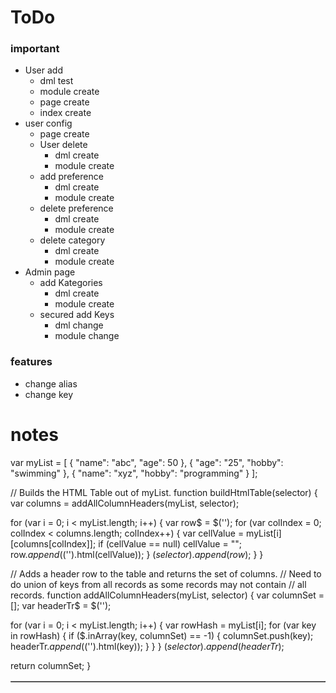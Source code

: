 # ToDo

### important
- User add 
    - dml test
    - module create
    - page create
    - index create
- user config
    - page create
    - User delete
        - dml create
        - module create
    - add preference
        - dml create
        - module create
    - delete preference
        - dml create
        - module create
    - delete category
        - dml create
        - module create
- Admin page
    - add Kategories
        - dml create
        - module create
    - secured add Keys
        - dml change
        - module change

### features
- change alias
- change key


# notes
var myList = [
  { "name": "abc", "age": 50 },
  { "age": "25", "hobby": "swimming" },
  { "name": "xyz", "hobby": "programming" }
];

// Builds the HTML Table out of myList.
function buildHtmlTable(selector) {
  var columns = addAllColumnHeaders(myList, selector);

  for (var i = 0; i < myList.length; i++) {
    var row$ = $('<tr/>');
    for (var colIndex = 0; colIndex < columns.length; colIndex++) {
      var cellValue = myList[i][columns[colIndex]];
      if (cellValue == null) cellValue = "";
      row$.append($('<td/>').html(cellValue));
    }
    $(selector).append(row$);
  }
}

// Adds a header row to the table and returns the set of columns.
// Need to do union of keys from all records as some records may not contain
// all records.
function addAllColumnHeaders(myList, selector) {
  var columnSet = [];
  var headerTr$ = $('<tr/>');

  for (var i = 0; i < myList.length; i++) {
    var rowHash = myList[i];
    for (var key in rowHash) {
      if ($.inArray(key, columnSet) == -1) {
        columnSet.push(key);
        headerTr$.append($('<th/>').html(key));
      }
    }
  }
  $(selector).append(headerTr$);

  return columnSet;
}

<script src="https://ajax.googleapis.com/ajax/libs/jquery/2.1.1/jquery.min.js"></script>

<body onLoad="buildHtmlTable('#excelDataTable')">
  <table id="excelDataTable" border="1">
  </table>
</body>